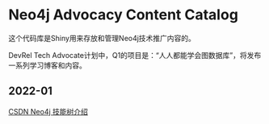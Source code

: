 # Neo4j Advocacy Content Catalog

这个代码库是Shiny用来存放和管理Neo4j技术推广内容的。

DevRel Tech Advocate计划中，Q1的项目是：“人人都能学会图数据库”，将发布一系列学习博客和内容。

## 2022-01

[CSDN Neo4j 技能树介绍](./2022-01/intro-csdn-neo4j-skill-tree.md)